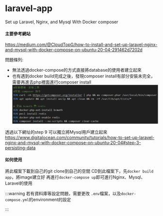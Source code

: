 # laravel-app
 Set up Laravel, Nginx, and Mysql With Docker composer

 #### 主要參考網站
 https://medium.com/@CloudTopG/how-to-install-and-set-up-laravel-nginx-and-mysql-with-docker-compose-on-ubuntu-20-04-291462d7202d

問題條列:
- 無法透過docker-compose的方式直接將database的使用者建立起來
- 也有遇到docker build完成之後，發現composer install有部分安裝未完全，需要再進去php裡面進行composer install
![Alt text](image.png)

透過以下網址的step 9 可以獨立將Mysql用戶建立起來
https://www.digitalocean.com/community/tutorials/how-to-set-up-laravel-nginx-and-mysql-with-docker-compose-on-ubuntu-20-04#step-3-persisting-data

#### 如何使用
將此檔案下載到自己的git clone到自己的空間
CD到此檔案下，先`docker build app`，將image建立好
再進行`docker-compose up`即可進行Nginx、Mysql、Laravel的使用

:::warning
若有資料庫等設定問題，需要更改 `.env`檔案，以及`docker-compose.yml`的environment的設定

:::

